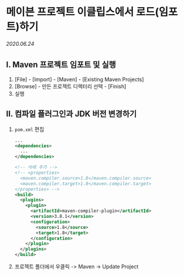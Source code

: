 # 메이븐 프로젝트 이클립스에서 로드(임포트)하기

###### 2020.06.24

## I. Maven 프로젝트 임포트 및 실행

1. [File] - [Import] - [Maven] - [Existing Maven Projects]
2. [Browse] - 만든 프로젝트 디렉터리 선택 - [Finish]
3. 실행

## II. 컴파일 플러그인과 JDK 버전 변경하기
1. `pom.xml` 편집
    ```xml
    ...
    <dependencies>
      ...
    </dependencies>

    <!-- 아래 추가 -->
    <!-- <properties>
      <maven.compiler.source>1.8</maven.compiler.source>
      <maven.compiler.target>1.8</maven.compiler.target>
    </properties> -->
    <build>
      <plugins>
        <plugin>
          <artifactId>maven-compiler-plugin</artifactId>
          <version>3.8.1</version>
          <configuration>
            <source>1.8</source>
            <target>1.8</target>
          </configuration>
        </plugin>
      </plugins>
    </build>
    ```
2. 프로젝트 폴더에서 우클릭 -> Maven -> Update Project